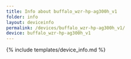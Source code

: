 ```yaml
---
title: Info about buffalo_wzr-hp-ag300h_v1
folder: info
layout: deviceinfo
permalink: /devices/buffalo_wzr-hp-ag300h_v1/
device: buffalo_wzr-hp-ag300h_v1
---
```

{% include templates/device_info.md %}
